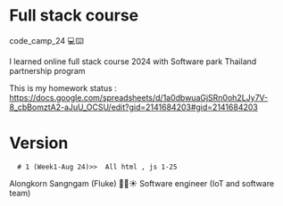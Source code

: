 # Full stack course

 code_camp_24 💻⌨️

I learned online full stack course 2024 with Software park Thailand partnership program

This is my homework status : https://docs.google.com/spreadsheets/d/1a0dbwuaGjSRn0oh2LJy7V-8_cbBomztA2-aJuU_OCSU/edit?gid=2141684203#gid=2141684203 


# Version
      # 1 (Week1-Aug 24)>>  All html , js 1-25




Alongkorn Sangngam (Fluke) 👨🤖☀️
Software engineer (IoT and software team)





